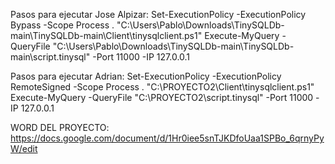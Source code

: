 Pasos para ejecutar Jose Alpizar:
Set-ExecutionPolicy -ExecutionPolicy Bypass -Scope Process
. "C:\Users\Pablo\Downloads\TinySQLDb-main\TinySQLDb-main\Client\tinysqlclient.ps1"
Execute-MyQuery -QueryFile "C:\Users\Pablo\Downloads\TinySQLDb-main\TinySQLDb-main\script.tinysql" -Port 11000 -IP 127.0.0.1

Pasos para ejecutar Adrian: 
Set-ExecutionPolicy -ExecutionPolicy RemoteSigned -Scope Process
. "C:\PROYECTO2\Client\tinysqlclient.ps1"
Execute-MyQuery -QueryFile "C:\PROYECTO2\script.tinysql" -Port 11000 -IP 127.0.0.1


WORD DEL PROYECTO: https://docs.google.com/document/d/1Hr0iee5snTJKDfoUaa1SPBo_6qrnyPyW/edit
